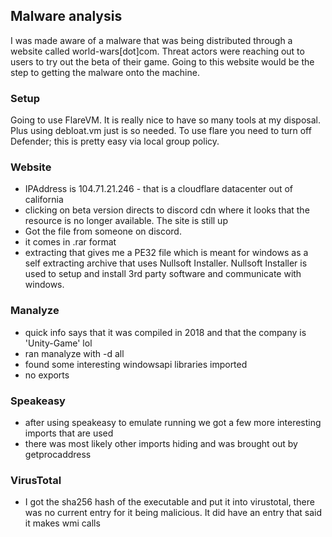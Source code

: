 ## Malware analysis 
I was made aware of a malware that was being distributed through a website called world-wars[dot]com. Threat actors were reaching out to users to try
out the beta of their game. Going to this website would be the step to getting the malware onto the machine. 

### Setup
Going to use FlareVM. It is really nice to have so many tools at my disposal. Plus using debloat.vm just is so needed. To use flare you need to turn
off Defender; this is pretty easy via local group policy. 

### Website 
- IPAddress is 104.71.21.246 - that is a cloudflare datacenter out of california
- clicking on beta version directs to discord cdn where it looks that the resource is no longer available. The site is still up
- Got the file from someone on discord.
- it comes in .rar format
- extracting that gives me a PE32 file which is meant for windows as a self extracting archive that uses Nullsoft Installer. Nullsoft Installer is used
  to setup and install 3rd party software and communicate with windows.

### Manalyze 
- quick info says that it was compiled in 2018 and that the company is 'Unity-Game' lol
- ran manalyze with -d all
- found some interesting windowsapi libraries imported
- no exports

### Speakeasy
- after using speakeasy to emulate running we got a few more interesting imports that are used
- there was most likely other imports hiding and was brought out by getprocaddress
### VirusTotal
- I got the sha256 hash of the executable and put it into virustotal, there was no current entry for it being malicious. It did have an entry that said it makes wmi calls
